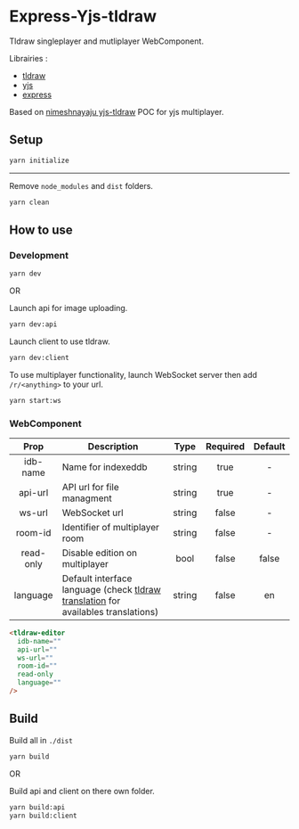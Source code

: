 # Express-Yjs-tldraw

Tldraw singleplayer and mutliplayer WebComponent.

Librairies :

- [tldraw](https://www.tldraw.com)
- [yjs](https://github.com/yjs/yjs)
- [express](https://github.com/expressjs/express)

Based on [nimeshnayaju yjs-tldraw](https://github.com/nimeshnayaju/yjs-tldraw) POC for yjs multiplayer.

## Setup

```bash
yarn initialize
```

---

Remove `node_modules` and `dist` folders.

```bash
yarn clean
```

## How to use

### Development

```bash
yarn dev
```

OR

Launch api for image uploading.

```bash
yarn dev:api
```

Launch client to use tldraw.

```bash
yarn dev:client
```

To use multiplayer functionality, launch WebSocket server then add `/r/<anything>` to your url.

```bash
yarn start:ws
```

### WebComponent

|   Prop    | Description                                                                                                                                                      |  Type  | Required | Default |
| :-------: | ---------------------------------------------------------------------------------------------------------------------------------------------------------------- | :----: | :------: | :-----: |
| idb-name  | Name for indexeddb                                                                                                                                               | string |   true   |    -    |
|  api-url  | API url for file managment                                                                                                                                       | string |   true   |    -    |
|  ws-url   | WebSocket url                                                                                                                                                    | string |  false   |    -    |
|  room-id  | Identifier of multiplayer room                                                                                                                                   | string |  false   |    -    |
| read-only | Disable edition on multiplayer                                                                                                                                   |  bool  |  false   |  false  |
| language  | Default interface language (check [tldraw translation](https://github.com/tldraw/tldraw/tree/main/packages/tldraw/src/translations) for availables translations) | string |  false   |   en    |

```html
<tldraw-editor
  idb-name=""
  api-url=""
  ws-url=""
  room-id=""
  read-only
  language=""
/>
```

## Build

Build all in `./dist`

```bash
yarn build
```

OR

Build api and client on there own folder.

```bash
yarn build:api
yarn build:client
```
